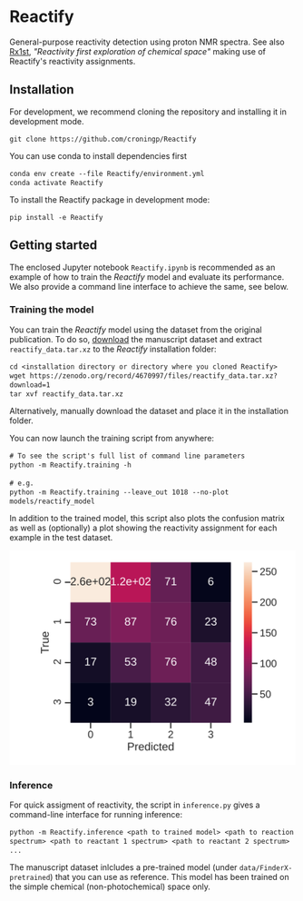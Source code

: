 # Reactify

General-purpose reactivity detection using proton NMR spectra. See also [Rx1st], _"Reactivity first exploration of chemical space"_ making use of Reactify's reactivity assignments. 

## Installation
For development, we recommend cloning the repository and installing it in development mode.
```shell
git clone https://github.com/croningp/Reactify
```

You can use conda to install dependencies first
```shell
conda env create --file Reactify/environment.yml
conda activate Reactify
``` 

To install the Reactify package in development mode:
```shell
pip install -e Reactify
```
## Getting started
The enclosed Jupyter notebook `Reactify.ipynb` is recommended as an example of how to train the *Reactify* model and evaluate its performance. We also provide a command line interface to achieve the same, see below.

### Training the model

You can train the _Reactify_ model using the dataset from the original publication. To do
so, [download] the manuscript dataset and extract `reactify_data.tar.xz` to the _Reactify_ installation
folder:

```shell
cd <installation directory or directory where you cloned Reactify>
wget https://zenodo.org/record/4670997/files/reactify_data.tar.xz?download=1
tar xvf reactify_data.tar.xz
```

Alternatively, manually download the dataset and place it in the installation folder.

You can now launch the training script from anywhere:

```shell
# To see the script's full list of command line parameters
python -m Reactify.training -h

# e.g.
python -m Reactify.training --leave_out 1018 --no-plot models/reactify_model
```

In addition to the trained model, this script also plots the confusion matrix as well as (optionally) a plot showing the reactivity assignment for each example in the test dataset.

![confusion matrix](confusion-matrix.svg)

### Inference
For quick assigment of reactivity, the script in `inference.py` gives a command-line interface for running inference:

```shell
python -m Reactify.inference <path to trained model> <path to reaction spectrum> <path to reactant 1 spectrum> <path to reactant 2 spectrum> ...
```

The manuscript dataset inlcludes a pre-trained model (under `data/FinderX-pretrained`) that you can use as reference. This model has been trained on the simple chemical (non-photochemical) space only.

[download]: https://zenodo.org/record/4670997
[Rx1st]: https://github.com/croningp/Rx1st